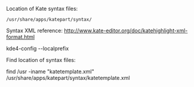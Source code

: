 Location of Kate syntax files:

    /usr/share/apps/katepart/syntax/

Syntax XML reference: <http://www.kate-editor.org/doc/katehighlight-xml-format.html>

kde4-config --localprefix

Find location of syntax files:

find /usr -iname "katetemplate.xml"
/usr/share/apps/katepart/syntax/katetemplate.xml
